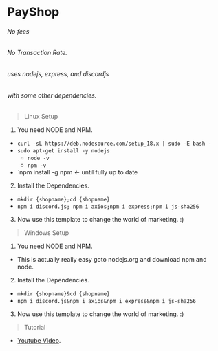 # PayShop
###### No fees
###### No Transaction Rate.

###### uses nodejs, express, and discordjs
###### with some other dependencies.

> Linux Setup
1. You need NODE and NPM.
- `curl -sL https://deb.nodesource.com/setup_18.x | sudo -E bash -`
- `sudo apt-get install -y nodejs`
  * `node -v`
  * `npm -v`
- `npm install -g npm <- until fully up to date
2. Install the Dependencies.
- `mkdir {shopname};cd {shopname}`
- `npm i discord.js; npm i axios;npm i express;npm i js-sha256`
3. Now use this template to change the world of marketing. :)

> Windows Setup
1. You need NODE and NPM.
- This is actually really easy goto nodejs.org and download npm and node.
2. Install the Dependencies.
- `mkdir {shopname}&cd {shopname}`
- `npm i discord.js&npm i axios&npm i express&npm i js-sha256`
3. Now use this template to change the world of marketing. :)

> Tutorial
* [Youtube Video](http://THISISNOTUP.com/sorryman).
